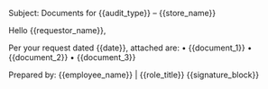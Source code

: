 Subject: Documents for {{audit_type}} – {{store_name}}


Hello {{requestor_name}},


Per your request dated {{date}}, attached are:
• {{document_1}}
• {{document_2}}
• {{document_3}}


Prepared by: {{employee_name}} | {{role_title}}
{{signature_block}}
